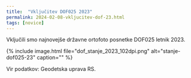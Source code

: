 ```yaml
---
title:  "Vključitev DOF025 2023"
permalink: 2024-02-08-vkljucitev-dof-23.html
tags: [novice]
---
```


Vključili smo najnovejše državne ortofoto posnetke DOF025 letnik 2023.

{% include image.html file="dof_stanje_2023_102dpi.png" alt="stanje-dof025-23" caption="" %}

Vir podatkov: Geodetska uprava RS.
